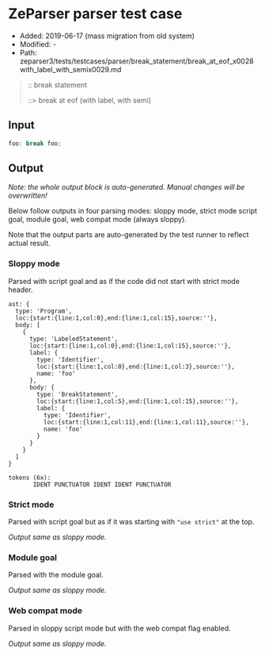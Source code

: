 # ZeParser parser test case

- Added: 2019-06-17 (mass migration from old system)
- Modified: -
- Path: zeparser3/tests/testcases/parser/break_statement/break_at_eof_x0028with_label_with_semix0029.md

> :: break statement
>
> ::> break at eof (with label, with semi)

## Input

`````js
foo: break foo;
`````

## Output

_Note: the whole output block is auto-generated. Manual changes will be overwritten!_

Below follow outputs in four parsing modes: sloppy mode, strict mode script goal, module goal, web compat mode (always sloppy).

Note that the output parts are auto-generated by the test runner to reflect actual result.

### Sloppy mode

Parsed with script goal and as if the code did not start with strict mode header.

`````
ast: {
  type: 'Program',
  loc:{start:{line:1,col:0},end:{line:1,col:15},source:''},
  body: [
    {
      type: 'LabeledStatement',
      loc:{start:{line:1,col:0},end:{line:1,col:15},source:''},
      label: {
        type: 'Identifier',
        loc:{start:{line:1,col:0},end:{line:1,col:3},source:''},
        name: 'foo'
      },
      body: {
        type: 'BreakStatement',
        loc:{start:{line:1,col:5},end:{line:1,col:15},source:''},
        label: {
          type: 'Identifier',
          loc:{start:{line:1,col:11},end:{line:1,col:11},source:''},
          name: 'foo'
        }
      }
    }
  ]
}

tokens (6x):
       IDENT PUNCTUATOR IDENT IDENT PUNCTUATOR
`````

### Strict mode

Parsed with script goal but as if it was starting with `"use strict"` at the top.

_Output same as sloppy mode._

### Module goal

Parsed with the module goal.

_Output same as sloppy mode._

### Web compat mode

Parsed in sloppy script mode but with the web compat flag enabled.

_Output same as sloppy mode._

